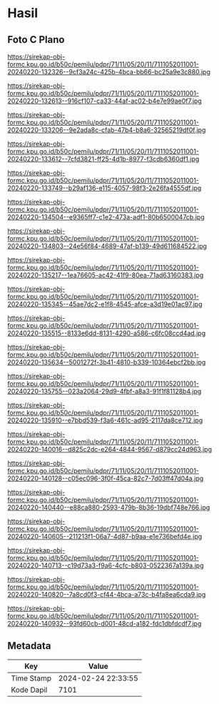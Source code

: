 # Hasil

## Foto C Plano

https://sirekap-obj-formc.kpu.go.id/b50c/pemilu/pdpr/71/11/05/20/11/7111052011001-20240220-132326--9cf3a24c-425b-4bca-bb66-bc25a9e3c880.jpg

https://sirekap-obj-formc.kpu.go.id/b50c/pemilu/pdpr/71/11/05/20/11/7111052011001-20240220-132613--916cf107-ca33-44af-ac02-b4e7e99ae0f7.jpg

https://sirekap-obj-formc.kpu.go.id/b50c/pemilu/pdpr/71/11/05/20/11/7111052011001-20240220-133206--9e2ada8c-cfab-47b4-b8a6-32565219df0f.jpg

https://sirekap-obj-formc.kpu.go.id/b50c/pemilu/pdpr/71/11/05/20/11/7111052011001-20240220-133612--7cfd3821-ff25-4d1b-8977-f3cdb6360df1.jpg

https://sirekap-obj-formc.kpu.go.id/b50c/pemilu/pdpr/71/11/05/20/11/7111052011001-20240220-133749--b29af136-e115-4057-98f3-2e26fa4555df.jpg

https://sirekap-obj-formc.kpu.go.id/b50c/pemilu/pdpr/71/11/05/20/11/7111052011001-20240220-134504--e9365ff7-c1e2-473a-adf1-80b6500047cb.jpg

https://sirekap-obj-formc.kpu.go.id/b50c/pemilu/pdpr/71/11/05/20/11/7111052011001-20240220-134803--24e56f84-4689-47af-b139-49d611684522.jpg

https://sirekap-obj-formc.kpu.go.id/b50c/pemilu/pdpr/71/11/05/20/11/7111052011001-20240220-135217--1ea76605-ac42-41f9-80ea-71ad63160383.jpg

https://sirekap-obj-formc.kpu.go.id/b50c/pemilu/pdpr/71/11/05/20/11/7111052011001-20240220-135345--45ae7dc2-e1f8-4545-afce-a3d19e01ac97.jpg

https://sirekap-obj-formc.kpu.go.id/b50c/pemilu/pdpr/71/11/05/20/11/7111052011001-20240220-135515--8133e6dd-8131-4290-a586-c6fc08ccd4ad.jpg

https://sirekap-obj-formc.kpu.go.id/b50c/pemilu/pdpr/71/11/05/20/11/7111052011001-20240220-135634--5001272f-3b41-4810-b339-10364ebcf2bb.jpg

https://sirekap-obj-formc.kpu.go.id/b50c/pemilu/pdpr/71/11/05/20/11/7111052011001-20240220-135755--023a2064-29d9-4fbf-a8a3-91f1f81128b4.jpg

https://sirekap-obj-formc.kpu.go.id/b50c/pemilu/pdpr/71/11/05/20/11/7111052011001-20240220-135910--e7bbd539-f3a6-461c-ad95-2117da8ce712.jpg

https://sirekap-obj-formc.kpu.go.id/b50c/pemilu/pdpr/71/11/05/20/11/7111052011001-20240220-140016--d825c2dc-e264-4844-9567-d879cc24d963.jpg

https://sirekap-obj-formc.kpu.go.id/b50c/pemilu/pdpr/71/11/05/20/11/7111052011001-20240220-140128--c05ec096-3f0f-45ca-82c7-7d03ff47d04a.jpg

https://sirekap-obj-formc.kpu.go.id/b50c/pemilu/pdpr/71/11/05/20/11/7111052011001-20240220-140440--e88ca880-2593-479b-8b36-19dbf748e766.jpg

https://sirekap-obj-formc.kpu.go.id/b50c/pemilu/pdpr/71/11/05/20/11/7111052011001-20240220-140605--211213f1-06a7-4d87-b9aa-e1e736befd4e.jpg

https://sirekap-obj-formc.kpu.go.id/b50c/pemilu/pdpr/71/11/05/20/11/7111052011001-20240220-140713--c19d73a3-f9a6-4cfc-b803-0522367a139a.jpg

https://sirekap-obj-formc.kpu.go.id/b50c/pemilu/pdpr/71/11/05/20/11/7111052011001-20240220-140820--7a8cd0f3-cf44-4bca-a73c-b4fa8ea6cda9.jpg

https://sirekap-obj-formc.kpu.go.id/b50c/pemilu/pdpr/71/11/05/20/11/7111052011001-20240220-140932--93fd60cb-d001-48cd-a182-fdc1dbfdcdf7.jpg


## Metadata

| Key        | Value               |
| ---------- | ------------------- |
| Time Stamp | 2024-02-24 22:33:55 |
| Kode Dapil | 7101                |



